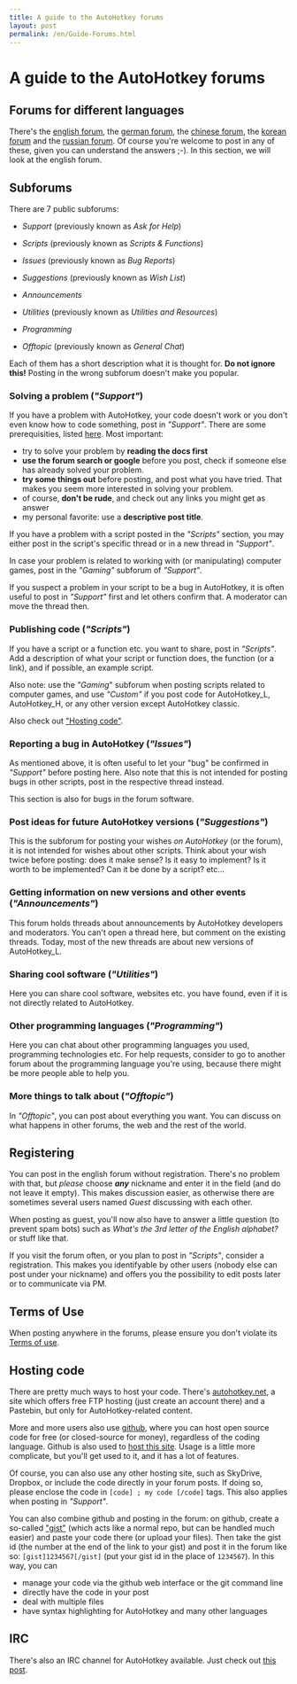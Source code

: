 ```yaml
---
title: A guide to the AutoHotkey forums
layout: post
permalink: /en/Guide-Forums.html
---
```


# A guide to the AutoHotkey forums

## Forums for different languages
There's the [english forum](http://www.autohotkey.com/community/), the [german forum](http://de.autohotkey.com/forum/), the [chinese forum](http://ahk.5d6d.com/), the [korean forum](http://cafe.naver.com/AutoHotKey) and the [russian forum](http://forum.script-coding.com/viewforum.php?id=13). Of course you're welcome to post in any of these, given you can understand the answers ;-).
In this section, we will look at the english forum.

## Subforums
There are 7 public subforums:
* *Support* (previously known as *Ask for Help*)
* *Scripts* (previously known as *Scripts & Functions*)
* *Issues* (previously known as *Bug Reports*)
* *Suggestions* (previously known as *Wish List*)
* *Announcements*

* *Utilities* (previously known as *Utilities and Resources*)
* *Programming*
* *Offtopic* (previously known as *General Chat*)

Each of them has a short description what it is thought for. **Do not ignore this!** Posting in the wrong subforum doesn't make you popular.

### Solving a problem (*"Support"*)
If you have a problem with AutoHotkey, your code doesn't work or you don't even know how to code something, post in *"Support"*. There are some prerequisities, listed [here](http://www.autohotkey.com/community/viewtopic.php?t=4986). Most important:
* try to solve your problem by **reading the docs first**
* **use the forum search or google** before you post, check if someone else has already solved your problem.
* **try some things out** before posting, and post what you have tried. That makes you seem more interested in solving your problem.
* of course, **don't be rude**, and check out any links you might get as answer
* my personal favorite: use a **descriptive post title**.

If you have a problem with a script posted in the *"Scripts"* section, you may either post in the script's specific thread or in a new thread in *"Support"*.

In case your problem is related to working with (or manipulating) computer games, post in the *"Gaming"* subforum of *"Support"*.

If you suspect a problem in your script to be a bug in AutoHotkey, it is often useful to post in *"Support"* first and let others confirm that. A moderator can move the thread then.

### Publishing code (*"Scripts"*)
If you have a script or a function etc. you want to share, post in *"Scripts"*. Add a description of what your script or function does, the function (or a link), and if possible, an example script.

Also note: use the *"Gaming*" subforum when posting scripts related to computer games, and use *"Custom"* if you post code for AutoHotkey\_L, AutoHotkey\_H, or any other version except AutoHotkey classic.

Also check out ["Hosting code"](#hosting_code).

### Reporting a bug in AutoHotkey (*"Issues"*)
As mentioned above, it is often useful to let your "bug" be confirmed in *"Support"* before posting here. Also note that this is not intended for posting bugs in other scripts, post in the respective thread instead.

This section is also for bugs in the forum software.

### Post ideas for future AutoHotkey versions (*"Suggestions"*)
This is the subforum for posting your wishes *on AutoHotkey* (or the forum), it is not intended for wishes about other scripts. Think about your wish twice before posting: does it make sense? Is it easy to implement? Is it worth to be implemented? Can it be done by a script? etc...

### Getting information on new versions and other events (*"Announcements"*)
This forum holds threads about announcements by AutoHotkey developers and moderators. You can't open a thread here, but comment on the existing threads. Today, most of the new threads are about new versions of AutoHotkey\_L.

### Sharing cool software (*"Utilities"*)
Here you can share cool software, websites etc. you have found, even if it is not directly related to AutoHotkey.

### Other programming languages (*"Programming"*)
Here you can chat about other programming languages you used, programming technologies etc. For help requests, consider to go to another forum about the programming language you're using, because there might be more people able to help you.

### More things to talk about (*"Offtopic"*)
In *"Offtopic"*, you can post about everything you want. You can discuss on what happens in other forums, the web and the rest of the world.

## Registering
You can post in the english forum without registration. There's no problem with that, but *please* choose ***any*** nickname and enter it in the field (and do not leave it empty). This makes discussion easier, as otherwise there are sometimes several users named <cite>Guest</cite> discussing with each other.

When posting as guest, you'll now also have to answer a little question (to prevent spam bots) such as <cite>What's the 3rd letter of the English alphabet?</cite> or stuff like that.

If you visit the forum often, or you plan to post in *"Scripts"*, consider a registration. This makes you identifyable by other users (nobody else can post under your nickname) and offers you the possibility to edit posts later or to communicate via PM.

## Terms of Use
When posting anywhere in the forums, please ensure you don't violate its [Terms of use](http://www.autohotkey.com/community/ucp.php?mode=register).

## Hosting code
There are pretty much ways to host your code. There's [autohotkey.net](http://www.autohotkey.net), a site which offers free FTP hosting (just create an account there) and a Pastebin, but only for AutoHotkey-related content.

More and more users also use [github](https://www.github.com), where you can host open source code for free (or closed-source for money), regardless of the coding language. Github is also used to [host this site](https://www.github.com/maul-esel/ahkbook/). Usage is a little more complicate, but you'll get used to it, and it has a lot of features.

Of course, you can also use any other hosting site, such as SkyDrive, Dropbox, or include the code directly in your forum posts. If doing so, please enclose the code in `[code] ; my code [/code]` tags. This also applies when posting in *"Support"*.

You can also combine github and posting in the forum: on github, create a so-called ["gist"](https://gist.github.com/) (which acts like a normal repo, but can be handled much easier) and paste your code there (or upload your files). Then take the gist id (the number at the end of the link to your gist) and post it in the forum like so: `[gist]1234567[/gist]` (put your gist id in the place of `1234567`). In this way, you can

* manage your code via the github web interface or the git command line
* directly have the code in your post
* deal with multiple files
* have syntax highlighting for AutoHotkey and many other languages

## IRC
There's also an IRC channel for AutoHotkey available. Just check out [this post](http://www.autohotkey.com/community/viewtopic.php?t=28311).
